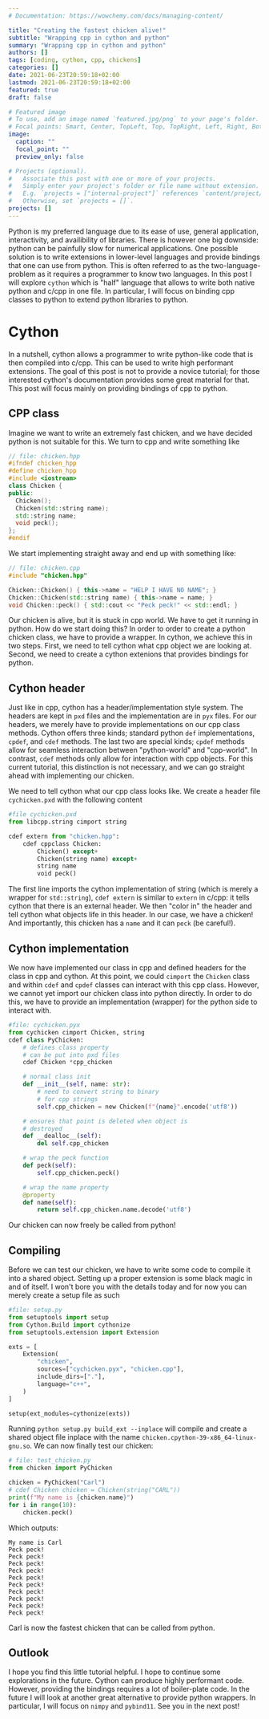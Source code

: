 ```yaml
---
# Documentation: https://wowchemy.com/docs/managing-content/

title: "Creating the fastest chicken alive!"
subtitle: "Wrapping cpp in cython and python"
summary: "Wrapping cpp in cython and python" 
authors: []
tags: [coding, cython, cpp, chickens]
categories: []
date: 2021-06-23T20:59:18+02:00
lastmod: 2021-06-23T20:59:18+02:00
featured: true
draft: false

# Featured image
# To use, add an image named `featured.jpg/png` to your page's folder.
# Focal points: Smart, Center, TopLeft, Top, TopRight, Left, Right, BottomLeft, Bottom, BottomRight.
image:
  caption: ""
  focal_point: ""
  preview_only: false

# Projects (optional).
#   Associate this post with one or more of your projects.
#   Simply enter your project's folder or file name without extension.
#   E.g. `projects = ["internal-project"]` references `content/project/deep-learning/index.md`.
#   Otherwise, set `projects = []`.
projects: []
---
```


Python is my preferred language due to its ease of use, general application, interactivity, and availibility of libraries. There is however one big downside: python can be painfully slow for numerical applications. One possible solution is to write extensions in lower-level languages and provide bindings that one can use from python. This is often referred to as the two-language-problem as it requires a programmer to know two languages. In this post I will explore `cython` which is "half" language that allows to write both native python and c/cpp in one file. In particular, I will focus on binding cpp classes to python to extend python libraries to python.

# Cython
In a nutshell, cython allows a programmer to write python-like code that is then compiled into c/cpp. This can be used to write high performant extensions. The goal of this post is not to provide a novice tutorial; for those interested cython's documentation provides some great material for that. This post will focus mainly on providing bindings of cpp to python.

## CPP class
Imagine we want to write an extremely fast chicken, and we have decided python is not suitable for this. We turn to cpp and write something like

```c++
// file: chicken.hpp
#ifndef chicken_hpp
#define chicken_hpp
#include <iostream>
class Chicken {
public:
  Chicken();
  Chicken(std::string name);
  std::string name;
  void peck();
};
#endif
```

We start implementing straight away and end up with something like:

```c++
// file: chicken.cpp
#include "chicken.hpp"

Chicken::Chicken() { this->name = "HELP I HAVE NO NAME"; }
Chicken::Chicken(std::string name) { this->name = name; }
void Chicken::peck() { std::cout << "Peck peck!" << std::endl; }
```

Our chicken is alive, but it is stuck in cpp world. We have to get it running in python. How do we start doing this? In order to order to create a python chicken class, we have to provide a wrapper. In cython, we achieve this in two steps. First, we need to tell cython what cpp object we are looking at. Second, we need to create a cython extenions that provides bindings for python. 

## Cython header
Just like in cpp, cython has a header/implementation style system. The headers are kept in `pxd` files and the implementation are in `pyx` files. For our headers, we merely have to provide implementations on our cpp class methods. Cython offers three kinds; standard python `def` implementations, `cpdef`, and `cdef` methods. The last two are special kinds; `cpdef` methods allow for seamless interaction between "python-world" and "cpp-world". In contrast, `cdef` methods only allow for interaction with cpp objects. For this current tutorial, this distinction is not necessary, and we can go straight ahead with implementing our chicken.

We need to tell cython what our cpp class looks like. We create a header file `cychicken.pxd` with the following content

```python
#file cychicken.pxd
from libcpp.string cimport string

cdef extern from "chicken.hpp":
    cdef cppclass Chicken:
        Chicken() except+
        Chicken(string name) except+
        string name
        void peck()
```

The first line imports the cython implementation of string (which is merely a wrapper for `std::string`), `cdef extern` is similar to `extern` in c/cpp: it tells cython that there is an external header. We then "color in" the header and tell cython what objects life in this header. In our case, we have a chicken! And importantly, this chicken has a `name` and it can `peck` (be careful!).

## Cython implementation
We now have  implemented our class in cpp and defined headers for the class in cpp and cython. At this point, we could `cimport` the `Chicken` class and within `cdef` and `cpdef` classes can interact with this cpp class. However, we cannot yet import our chicken class into python directly. In order to do this, we have to provide an implementation (wrapper) for the python side to interact with.


```python
#file: cychicken.pyx
from cychicken cimport Chicken, string
cdef class PyChicken:
    # defines class property
    # can be put into pxd files
    cdef Chicken *cpp_chicken

    # normal class init
    def __init__(self, name: str):
        # need to convert string to binary
        # for cpp strings
        self.cpp_chicken = new Chicken(f"{name}".encode('utf8'))

    # ensures that point is deleted when object is
    # destroyed
    def __dealloc__(self):
        del self.cpp_chicken

    # wrap the peck function
    def peck(self):
        self.cpp_chicken.peck()

    # wrap the name property
    @property
    def name(self):
        return self.cpp_chicken.name.decode('utf8')

```

Our chicken can now freely be called  from python!

## Compiling
Before we can test our chicken, we have to write some code to compile it into a shared object. Setting up a proper extension is some black magic in and of itself. I won't bore you with the details today and for now you can merely create a setup file as such

```python
#file: setup.py
from setuptools import setup
from Cython.Build import cythonize
from setuptools.extension import Extension

exts = [
    Extension(
        "chicken",
        sources=["cychicken.pyx", "chicken.cpp"],
        include_dirs=["."],
        language="c++",
    )
]

setup(ext_modules=cythonize(exts))

```

Running `python setup.py build_ext --inplace` will compile and create a shared object file inplace with the name `chicken.cpython-39-x86_64-linux-gnu.so`. We can now finally test our chicken:

```python
# file: test_chicken.py
from chicken import PyChicken

chicken = PyChicken("Carl")
# cdef Chicken chicken = Chicken(string("CARL"))
print(f"My name is {chicken.name}")
for i in range(10):
    chicken.peck()


```

Which outputs:
```
My name is Carl
Peck peck!
Peck peck!
Peck peck!
Peck peck!
Peck peck!
Peck peck!
Peck peck!
Peck peck!
Peck peck!
Peck peck!
```

Carl is now the fastest chicken that can be called from python. 


## Outlook
I hope you find this little tutorial helpful. I hope to continue some explorations in the future. Cython can produce highly performant code. However, providing the bindings requires a lot of boiler-plate code. In the future I will look at another great alternative to provide python wrappers. In particular, I will focus on `nimpy` and `pybind11`. See you in the next post!






